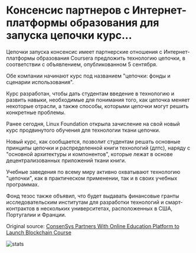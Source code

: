 # Консенсис партнеров с Интернет-платформы образования для запуска цепочки курс...

Цепочки запуска консенсис имеет партнерские отношения с Интернет-платформы образования Coursera предложить технологию цепочки, в соответствии с объявлением, опубликованном 5 сентября.

Обе компании начинают курс под названием "цепочки: фонды и сценарии использования".

Курс разработан, чтобы дать студентам введение в технологию и развить навыки, необходимые для понимания того, как цепочка меняет некоторые отрасли, а также способы, которыми цепочки могут решить конкретные проблемы.

Ранее сегодня, Linux Foundation открыла зачисление на свой новый курс продвинутого обучения для технологии ткани цепочки.

Новый курс, как сообщается, позволит студентам решать основные принципы цепочки и распределенной книги технологий (длтс), наряду с "основной архитектуры и компонентов", которые лежат в основе децентрализованных приложений ткани книги.

Учебные заведения по всему миру активно охватывают технологию "цепочки", как в практическом применении, так и в своих учебных программах.

Фонд тезос также объявил, что будет выдавать финансовые гранты исследовательским институтам для разработки технологий и смарт-контрактов в нескольких университетах, расположенных в США, Португалии и Франции.

Original source: [ConsenSys Partners With Online Education Platform to Launch Blockchain Course](https://cointelegraph.com/news/consensys-partners-with-online-education-platform-to-launch-blockchain-course)

![stats](https://c.statcounter.com/11760860/0/a89fa40b/1/ "stats")